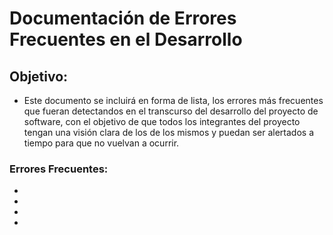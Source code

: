 # Documentación de Errores Frecuentes en el Desarrollo
## Objetivo:
- Este documento se incluirá en forma de lista, los errores más frecuentes que fueran detectandos en el transcurso del desarrollo del proyecto de software, con el  objetivo de que todos los integrantes del proyecto tengan una visión clara de los de los mismos y puedan ser alertados a tiempo para que no vuelvan a ocurrir.

### Errores Frecuentes:
-
-
-
-
